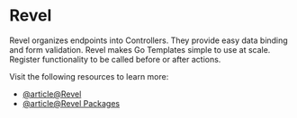 # Revel

Revel organizes endpoints into Controllers. They provide easy data binding and form validation. Revel makes Go Templates simple to use at scale. Register functionality to be called before or after actions.

Visit the following resources to learn more:

- [@article@Revel](https://revel.github.io/tutorial/index.html)
- [@article@Revel Packages](https://pkg.go.dev/github.com/revel/revel)
